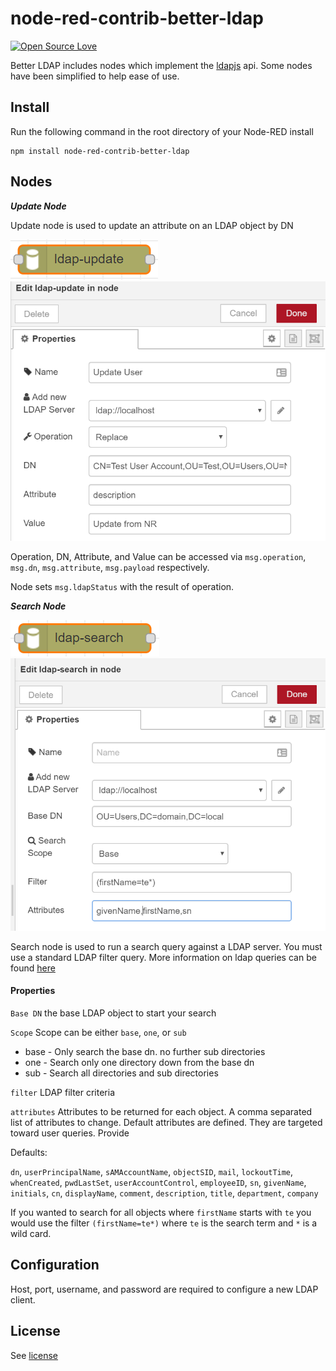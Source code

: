 # node-red-contrib-better-ldap

[![Open Source Love](https://badges.frapsoft.com/os/mit/mit.svg?v=102)](https://github.com/ellerbrock/open-source-badge/)

Better LDAP includes nodes which implement the [ldapjs][ldapjs] api. Some nodes
have been simplified to help ease of use.

Install
-------

Run the following command in the root directory of your Node-RED install

    npm install node-red-contrib-better-ldap

Nodes
-------
***Update Node***

Update node is used to update an attribute on an LDAP object by DN

![update_node](./images/update_node.png)
![update node settings](./images/update_node_settings.png)

Operation, DN, Attribute, and Value can be accessed via
`msg.operation`, `msg.dn`, `msg.attribute`, `msg.payload`
respectively.

Node sets `msg.ldapStatus` with the result of operation. 


***Search Node***

![search_node](./images/search_node.png)
![search node settings](./images/search_node_settings.png)

Search node is used to run a search query against a LDAP server. 
You must use a standard LDAP filter query. 
More information on ldap queries can be found [here][filterQuery]

#### Properties
`Base DN` the base LDAP object to start your search

`Scope` Scope can be either `base`, `one`, or `sub`
- base - Only search the base dn. no further sub directories
- one - Search only one directory down from the base dn
- sub - Search all directories and sub directories

`filter` LDAP filter criteria

`attributes` Attributes to be returned for each object. A comma separated list of attributes to change.
Default attributes are defined. They are targeted toward user queries. 
Provide 

Defaults:


`dn`, `userPrincipalName`, `sAMAccountName`, `objectSID`, `mail`,
                  `lockoutTime`, `whenCreated`, `pwdLastSet`, `userAccountControl`,
                  `employeeID`, `sn`, `givenName`, `initials`, `cn`, `displayName`,
                  `comment`, `description`, `title`, `department`, `company`

If you wanted to search for all objects where `firstName` starts with `te` you 
would use the filter `(firstName=te*)` where `te` is the search term and `*` is a wild card.



Configuration
-------

Host, port, username, and password are required to configure a new LDAP client.    
    
License
-------

See [license](https://github.com/rocky3598/node-red-contrib-better-ldap/blob/master/LICENSE)
    
[ldapjs]: https://github.com/joyent/node-ldapjs    
[filterQuery]: https://docs.ldap.com/specs/rfc4515.txt
